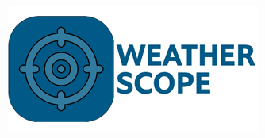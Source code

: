 <div id="weather-scope">
  <img src='/src/components/images/weather-scope-1000x500.png' width='1000'>
</div>
